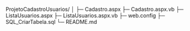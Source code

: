 ProjetoCadastroUsuarios/
│
├─ Cadastro.aspx
├─ Cadastro.aspx.vb
├─ ListaUsuarios.aspx
├─ ListaUsuarios.aspx.vb
├─ web.config
├─ SQL_CriarTabela.sql
└─ README.md

